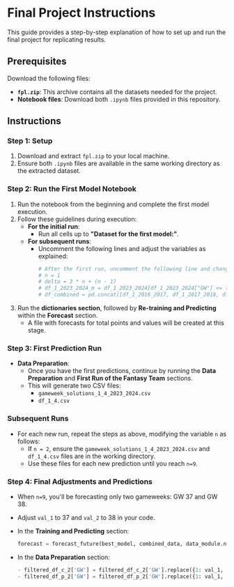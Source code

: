 # Final Project Instructions

This guide provides a step-by-step explanation of how to set up and run the final project for replicating results.

## Prerequisites

Download the following files:

- **`fpl.zip`**: This archive contains all the datasets needed for the project.
- **Notebook files**: Download both `.ipynb` files provided in this repository.

## Instructions

### Step 1: Setup

1. Download and extract `fpl.zip` to your local machine.
2. Ensure both `.ipynb` files are available in the same working directory as the extracted dataset.

### Step 2: Run the First Model Notebook

1. Run the notebook from the beginning and complete the first model execution.
2. Follow these guidelines during execution:
   - **For the initial run**:
     - Run all cells up to **"Dataset for the first model:"**.
   - **For subsequent runs**:
     - Uncomment the following lines and adjust the variables as explained:
       ```python
       # After the first run, uncomment the following line and change the variable delta by 3*n + (n-1), where n = 1, 2, 4, 5, 6, 7, 8, 9.
       # n = 1
       # delta = 3 * n + (n - 1)
       # df_1_2023_2024_m = df_1_2023_2024[df_1_2023_2024["GW"] <= (min(df_1_2023_2024["GW"] + 3))]
       # df_combined = pd.concat([df_1_2016_2017, df_1_2017_2018, df_1_2018_2019, df_1_2019_2020, df_1_2020_2021, df_1_2021_2022, df_1_2022_2023, df_1_2023_2024_m], ignore_index=True)
       ```
3. Run the **dictionaries section**, followed by **Re-training and Predicting** within the **Forecast** section.
   - A file with forecasts for total points and values will be created at this stage.

### Step 3: First Prediction Run

- **Data Preparation**:
  - Once you have the first predictions, continue by running the **Data Preparation** and **First Run of the Fantasy Team** sections.
  - This will generate two CSV files:
    - `gameweek_solutions_1_4_2023_2024.csv`
    - `df_1_4.csv`

### Subsequent Runs

- For each new run, repeat the steps as above, modifying the variable `n` as follows:
  - If `n = 2`, ensure the `gameweek_solutions_1_4_2023_2024.csv` and `df_1_4.csv` files are in the working directory.
  - Use these files for each new prediction until you reach `n=9`.

### Step 4: Final Adjustments and Predictions

- When `n=9`, you'll be forecasting only two gameweeks: GW 37 and GW 38.
- Adjust `val_1` to 37 and `val_2` to 38 in your code.

- In the **Training and Predicting** section:
  ```python
  forecast = forecast_future(best_model, combined_data, data_module.n_steps, n_forecast=2)
  ```
- In the **Data Preparation** section:
    ```python
    - filtered_df_c_2['GW'] = filtered_df_c_2['GW'].replace({1: val_1, 2: val_2})
    - filtered_df_p_2['GW'] = filtered_df_p_2['GW'].replace({1: val_1, 2: val_2})
  ```

